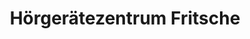 ---
title: "Hörgerätezentrum Fritsche"
url: /heidenau/hoergeraetezentrum-fritsche/
shop: Hörgeräte
---